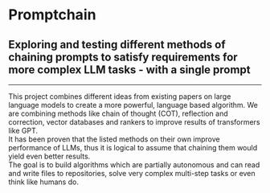 # Promptchain
## Exploring and testing different methods of chaining prompts to satisfy requirements for more complex LLM tasks - with a single prompt
---
This project combines different ideas from existing papers on large language models to create a more powerful, language based algorithm. We are combining methods like chain of thought (COT), reflection and correction, vector databases and rankers to improve results of transformers like GPT.\
It has been proven that the listed methods on their own improve performance of LLMs, thus it is logical to assume that chaining them would yield even better results.\
The goal is to build algorithms which are partially autonomous and can read and write files to repositories, solve very complex multi-step tasks or even think like humans do.
